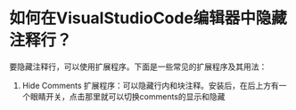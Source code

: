 # 如何在VisualStudioCode编辑器中隐藏注释行？

要隐藏注释行，可以使用扩展程序。下面是一些常见的扩展程序及其用法：

1. Hide Comments 扩展程序：可以隐藏行内和块注释。安装后，在后上方有一个眼睛开关，点击那里就可以切换comments的显示和隐藏